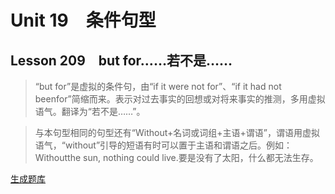 ﻿ # Unit 19　条件句型
 ## Lesson 209　but for……若不是……
 
> “but for”是虚拟的条件句，由“if it were not for”、“if it had not beenfor”简缩而来。表示对过去事实的回想或对将来事实的推测，多用虚拟语气。翻译为“若不是……”。

> 与本句型相同的句型还有“Without+名词或词组+主语+谓语”，谓语用虚拟语气，“without”引导的短语有时可以置于主语和谓语之后。例如：Withoutthe sun, nothing could live.要是没有了太阳，什么都无法生存。


 [生成题库](./sentence/f209.json)